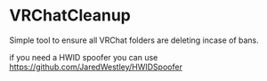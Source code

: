 # VRChatCleanup

Simple tool to ensure all VRChat folders are deleting incase of bans.

if you need a HWID spoofer you can use 
https://github.com/JaredWestley/HWIDSpoofer
